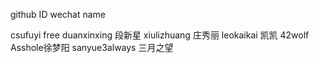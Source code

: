github ID             wechat name

csufuyi               free
duanxinxing           段新星
xiulizhuang           庄秀丽
leokaikai             凯凯
42wolf                Asshole徐梦阳
sanyue3always         三月之望

